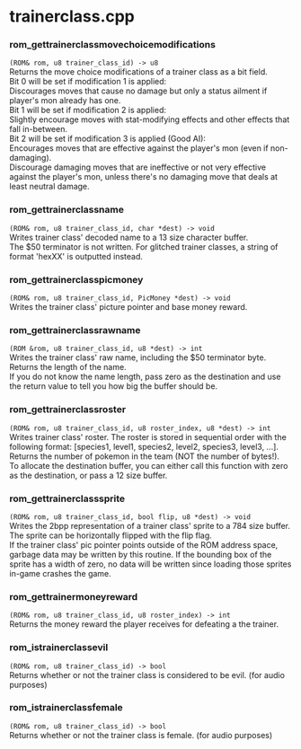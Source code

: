# trainerclass.cpp
### rom_gettrainerclassmovechoicemodifications
`(ROM& rom, u8 trainer_class_id) -> u8`  
Returns the move choice modifications of a trainer class as a bit field.  
Bit 0 will be set if modification 1 is applied:  
Discourages moves that cause no damage but only a status ailment if player's mon already has one.  
Bit 1 will be set if modification 2 is applied:  
Slightly encourage moves with stat-modifying effects and other effects that fall in-between.  
Bit 2 will be set if modification 3 is applied (Good AI):  
Encourages moves that are effective against the player's mon (even if non-damaging).  
Discourage damaging moves that are ineffective or not very effective against the player's mon, unless there's no damaging move that deals at least neutral damage.
### rom_gettrainerclassname
`(ROM& rom, u8 trainer_class_id, char *dest) -> void`  
Writes trainer class' decoded name to a 13 size character buffer.  
The $50 terminator is not written. For glitched trainer classes, a string of format 'hexXX' is outputted instead.
### rom_gettrainerclasspicmoney
`(ROM& rom, u8 trainer_class_id, PicMoney *dest) -> void`  
Writes the trainer class' picture pointer and base money reward.
### rom_gettrainerclassrawname
`(ROM &rom, u8 trainer_class_id, u8 *dest) -> int`  
Writes the trainer class' raw name, including the $50 terminator byte.  
Returns the length of the name.  
If you do not know the name length, pass zero as the destination and use the return value to tell you how big the buffer should be.
### rom_gettrainerclassroster
`(ROM& rom, u8 trainer_class_id, u8 roster_index, u8 *dest) -> int`  
Writes trainer class' roster. The roster is stored in sequential order with the following format: [species1, level1, species2, level2, species3, level3, ...].  
Returns the number of pokemon in the team (NOT the number of bytes!).  
To allocate the destination buffer, you can either call this function with zero as the destination, or pass a 12 size buffer.
### rom_gettrainerclasssprite
`(ROM& rom, u8 trainer_class_id, bool flip, u8 *dest) -> void`  
Writes the 2bpp representation of a trainer class' sprite to a 784 size buffer.  
The sprite can be horizontally flipped with the flip flag.  
If the trainer class' pic pointer points outside of the ROM address space, garbage data may be written by this routine. If the bounding box of the sprite has a width of zero, no data will be written since loading those sprites in-game crashes the game.
### rom_gettrainermoneyreward
`(ROM& rom, u8 trainer_class_id, u8 roster_index) -> int`  
Returns the money reward the player receives for defeating a the trainer.
### rom_istrainerclassevil
`(ROM& rom, u8 trainer_class_id) -> bool`  
Returns whether or not the trainer class is considered to be evil. (for audio purposes)
### rom_istrainerclassfemale
`(ROM& rom, u8 trainer_class_id) -> bool`  
Returns whether or not the trainer class is female. (for audio purposes)
